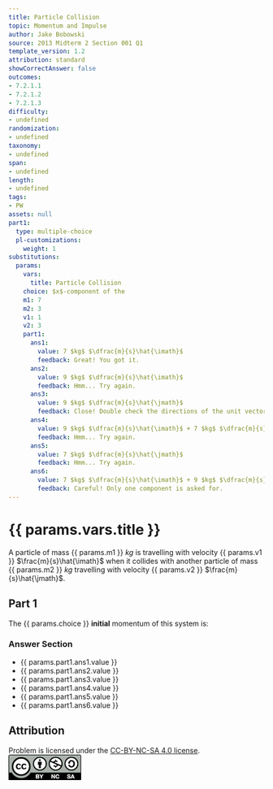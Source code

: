 ```yaml
---
title: Particle Collision
topic: Momentum and Impulse
author: Jake Bobowski
source: 2013 Midterm 2 Section 001 Q1
template_version: 1.2
attribution: standard
showCorrectAnswer: false
outcomes:
- 7.2.1.1
- 7.2.1.2
- 7.2.1.3
difficulty:
- undefined
randomization:
- undefined
taxonomy:
- undefined
span:
- undefined
length:
- undefined
tags:
- PW
assets: null
part1:
  type: multiple-choice
  pl-customizations:
    weight: 1
substitutions:
  params:
    vars:
      title: Particle Collision
    choice: $x$-component of the
    m1: 7
    m2: 3
    v1: 1
    v2: 3
    part1:
      ans1:
        value: 7 $kg$ $\dfrac{m}{s}\hat{\imath}$
        feedback: Great! You got it.
      ans2:
        value: 9 $kg$ $\dfrac{m}{s}\hat{\imath}$
        feedback: Hmm... Try again.
      ans3:
        value: 9 $kg$ $\dfrac{m}{s}\hat{\jmath}$
        feedback: Close! Double check the directions of the unit vectors.
      ans4:
        value: 9 $kg$ $\dfrac{m}{s}\hat{\imath}$ + 7 $kg$ $\dfrac{m}{s}\hat{\jmath}$
        feedback: Hmm... Try again.
      ans5:
        value: 7 $kg$ $\dfrac{m}{s}\hat{\jmath}$
        feedback: Hmm... Try again.
      ans6:
        value: 7 $kg$ $\dfrac{m}{s}\hat{\imath}$ + 9 $kg$ $\dfrac{m}{s}\hat{\jmath}$
        feedback: Careful! Only one component is asked for.
---
```

# {{ params.vars.title }}
A particle of mass {{ params.m1 }} $kg$ is travelling with velocity {{ params.v1 }} $\frac{m}{s}\hat{\imath}$ when it collides with another particle of mass {{ params.m2 }} $kg$ travelling with velocity {{ params.v2 }} $\frac{m}{s}\hat{\jmath}$.

## Part 1

The {{ params.choice }} **initial** momentum of this system is:

### Answer Section

- {{ params.part1.ans1.value }}
- {{ params.part1.ans2.value }}
- {{ params.part1.ans3.value }}
- {{ params.part1.ans4.value }}
- {{ params.part1.ans5.value }}
- {{ params.part1.ans6.value }}

## Attribution

Problem is licensed under the [CC-BY-NC-SA 4.0 license](https://creativecommons.org/licenses/by-nc-sa/4.0/).<br> ![The Creative Commons 4.0 license requiring attribution-BY, non-commercial-NC, and share-alike-SA license.](https://raw.githubusercontent.com/firasm/bits/master/by-nc-sa.png)